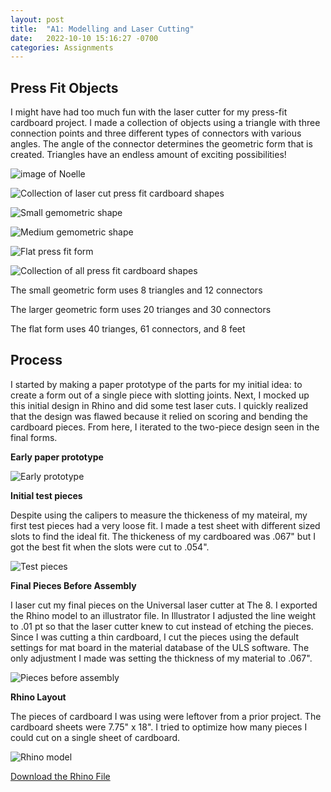 ```yaml
---
layout: post
title:  "A1: Modelling and Laser Cutting"
date:   2022-10-10 15:16:27 -0700
categories: Assignments
---
```


## Press Fit Objects
I might have had too much fun with the laser cutter for my press-fit cardboard project. I made a collection of objects using a triangle with three connection points and three different types of connectors with various angles. The angle of the connector determines the geometric form that is created. Triangles have an endless amount of exciting possibilities!  


![image of Noelle](/assets/images/headshot.jpg)


![Collection of laser cut press fit cardboard shapes](/assets/images/A1-01.jpeg)

![Small gemometric shape](/assets/images/A1-02.jpeg)

![Medium gemometric shape](/assets/images/A1-03.jpeg)

![Flat press fit form](/assets/images/A1-04.jpg)


![Collection of all press fit cardboard shapes](/assets/images/A1-07.jpeg)

The small geometric form uses 8 triangles and 12 connectors 

The larger geometric form uses 20 trianges and 30 connectors 

The flat form uses 40 trianges, 61 connectors, and 8 feet

## Process

I started by making a paper prototype of the parts for my initial idea: to create a form out of a single piece with slotting joints. Next, I mocked up this initial design in Rhino and did some test laser cuts. I quickly realized that the design was flawed because it relied on scoring and bending the cardboard pieces. From here, I iterated to the two-piece design seen in the final forms.  

**Early paper prototype**

![Early prototype](/assets/images/A1-09.jpeg)

**Initial test pieces**

Despite using the calipers to measure the thickeness of my mateiral, my first test pieces had a very loose fit. I made a test sheet with different sized slots to find the ideal fit. The thickeness of my cardboared was .067" but I got the best fit when the slots were cut to .054".  

![Test pieces](/assets/images/A1-06.jpeg)

**Final Pieces Before Assembly**

I laser cut my final pieces on the Universal laser cutter at The 8. I exported the Rhino model to an illustrator file. In Illustrator I adjusted the line weight to .01 pt so that the laser cutter knew to cut instead of etching the pieces. Since I was cutting a thin cardboard, I cut the pieces using the default settings for mat board in the material database of the ULS software. The only adjustment I made was setting the thickness of my material to .067". 

![Pieces before assembly](/assets/images/A1-05.jpeg)

**Rhino Layout**

The pieces of cardboard I was using were leftover from a prior project. The cardboard sheets were 7.75" x 18". I tried to optimize how many pieces I could cut on a single sheet of cardboard. 

![Rhino model](/assets/images/A1-08.jpeg)

[Download the Rhino File](/assets/files/A1%20-%20Laser%20Cut%20Shapes!%20.3dm)

